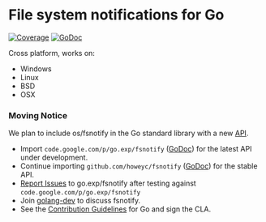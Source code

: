 # File system notifications for Go

[![Coverage](http://gocover.io/_badge/github.com/nathany/fsnotify)](http://gocover.io/github.com/nathany/fsnotify) [![GoDoc](https://godoc.org/github.com/nathany/fsnotify?status.png)](http://godoc.org/github.com/nathany/fsnotify)

Cross platform, works on:
* Windows
* Linux
* BSD
* OSX

### Moving Notice

We plan to include os/fsnotify in the Go standard library with a new [API](http://goo.gl/MrYxyA). 

* Import `code.google.com/p/go.exp/fsnotify` ([GoDoc](http://godoc.org/code.google.com/p/go.exp/fsnotify)) for the latest API under development.
* Continue importing `github.com/howeyc/fsnotify` ([GoDoc](http://godoc.org/github.com/howeyc/fsnotify)) for the stable API.
* [Report Issues](https://code.google.com/p/go/issues/list?q=fsnotify) to go.exp/fsnotify after testing against `code.google.com/p/go.exp/fsnotify`
* Join [golang-dev](https://groups.google.com/forum/#!forum/golang-dev) to discuss fsnotify.
* See the [Contribution Guidelines](http://golang.org/doc/contribute.html) for Go and sign the CLA.


